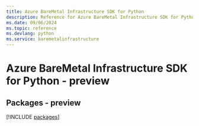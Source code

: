 ```yaml
---
title: Azure BareMetal Infrastructure SDK for Python
description: Reference for Azure BareMetal Infrastructure SDK for Python
ms.date: 09/06/2024
ms.topic: reference
ms.devlang: python
ms.service: baremetalinfrastructure
---
```

# Azure BareMetal Infrastructure SDK for Python - preview
## Packages - preview
[!INCLUDE [packages](baremetal-infrastructure-index.md)]